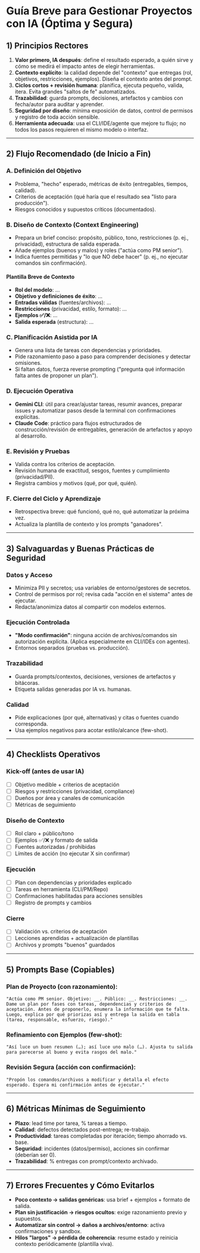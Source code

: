 # Guía Breve para Gestionar Proyectos con IA (Óptima y Segura)

## 1) Principios Rectores

1. **Valor primero, IA después**: define el resultado esperado, a quién sirve y cómo se medirá el impacto antes de elegir herramientas.
2. **Contexto explícito**: la calidad depende del "contexto" que entregas (rol, objetivos, restricciones, ejemplos). Diseña el contexto antes del prompt.
3. **Ciclos cortos + revisión humana**: planifica, ejecuta pequeño, valida, itera. Evita grandes "saltos de fe" automatizados.
4. **Trazabilidad**: guarda prompts, decisiones, artefactos y cambios con fecha/autor para auditar y aprender.
5. **Seguridad por diseño**: mínima exposición de datos, control de permisos y registro de toda acción sensible.
6. **Herramienta adecuada**: usa el CLI/IDE/agente que mejore tu flujo; no todos los pasos requieren el mismo modelo o interfaz.

---

## 2) Flujo Recomendado (de Inicio a Fin)

### A. Definición del Objetivo
- Problema, "hecho" esperado, métricas de éxito (entregables, tiempos, calidad).
- Criterios de aceptación (qué haría que el resultado sea "listo para producción").
- Riesgos conocidos y supuestos críticos (documentados).

### B. Diseño de Contexto (Context Engineering)
- Prepara un brief conciso: propósito, público, tono, restricciones (p. ej., privacidad), estructura de salida esperada.
- Añade ejemplos (buenos y malos) y roles ("actúa como PM senior").
- Indica fuentes permitidas y "lo que NO debe hacer" (p. ej., no ejecutar comandos sin confirmación).

#### Plantilla Breve de Contexto
- **Rol del modelo**: …
- **Objetivo y definiciones de éxito**: …
- **Entradas válidas** (fuentes/archivos): …
- **Restricciones** (privacidad, estilo, formato): …
- **Ejemplos ✅/❌**: …
- **Salida esperada** (estructura): …

### C. Planificación Asistida por IA
- Genera una lista de tareas con dependencias y prioridades.
- Pide razonamiento paso a paso para comprender decisiones y detectar omisiones.
- Si faltan datos, fuerza reverse prompting ("pregunta qué información falta antes de proponer un plan").

### D. Ejecución Operativa
- **Gemini CLI**: útil para crear/ajustar tareas, resumir avances, preparar issues y automatizar pasos desde la terminal con confirmaciones explícitas.
- **Claude Code**: práctico para flujos estructurados de construcción/revisión de entregables, generación de artefactos y apoyo al desarrollo.

### E. Revisión y Pruebas
- Valida contra los criterios de aceptación.
- Revisión humana de exactitud, sesgos, fuentes y cumplimiento (privacidad/PII).
- Registra cambios y motivos (qué, por qué, quién).

### F. Cierre del Ciclo y Aprendizaje
- Retrospectiva breve: qué funcionó, qué no, qué automatizar la próxima vez.
- Actualiza la plantilla de contexto y los prompts "ganadores".

---

## 3) Salvaguardas y Buenas Prácticas de Seguridad

### Datos y Acceso
- Minimiza PII y secretos; usa variables de entorno/gestores de secretos.
- Control de permisos por rol; revisa cada "acción en el sistema" antes de ejecutar.
- Redacta/anonimiza datos al compartir con modelos externos.

### Ejecución Controlada
- **"Modo confirmación"**: ninguna acción de archivos/comandos sin autorización explícita. (Aplica especialmente en CLI/IDEs con agentes).
- Entornos separados (pruebas vs. producción).

### Trazabilidad
- Guarda prompts/contextos, decisiones, versiones de artefactos y bitácoras.
- Etiqueta salidas generadas por IA vs. humanas.

### Calidad
- Pide explicaciones (por qué, alternativas) y citas o fuentes cuando corresponda.
- Usa ejemplos negativos para acotar estilo/alcance (few-shot).

---

## 4) Checklists Operativos

### Kick-off (antes de usar IA)
- [ ] Objetivo medible + criterios de aceptación
- [ ] Riesgos y restricciones (privacidad, compliance)
- [ ] Dueños por área y canales de comunicación
- [ ] Métricas de seguimiento

### Diseño de Contexto
- [ ] Rol claro + público/tono
- [ ] Ejemplos ✅/❌ y formato de salida
- [ ] Fuentes autorizadas / prohibidas
- [ ] Límites de acción (no ejecutar X sin confirmar)

### Ejecución
- [ ] Plan con dependencias y prioridades explicado
- [ ] Tareas en herramienta (CLI/PM/Repo)
- [ ] Confirmaciones habilitadas para acciones sensibles
- [ ] Registro de prompts y cambios

### Cierre
- [ ] Validación vs. criterios de aceptación
- [ ] Lecciones aprendidas + actualización de plantillas
- [ ] Archivos y prompts "buenos" guardados

---

## 5) Prompts Base (Copiables)

### Plan de Proyecto (con razonamiento):
```
"Actúa como PM senior. Objetivo: __. Público: __. Restricciones: __. Dame un plan por fases con tareas, dependencias y criterios de aceptación. Antes de proponerlo, enumera la información que te falta. Luego, explica por qué priorizas así y entrega la salida en tabla (tarea, responsable, esfuerzo, riesgo)."
```

### Refinamiento con Ejemplos (few-shot):
```
"Así luce un buen resumen (…); así luce uno malo (…). Ajusta tu salida para parecerse al bueno y evita rasgos del malo."
```

### Revisión Segura (acción con confirmación):
```
"Propón los comandos/archivos a modificar y detalla el efecto esperado. Espera mi confirmación antes de ejecutar."
```

---

## 6) Métricas Mínimas de Seguimiento

- **Plazo**: lead time por tarea, % tareas a tiempo.
- **Calidad**: defectos detectados post-entrega; re-trabajo.
- **Productividad**: tareas completadas por iteración; tiempo ahorrado vs. base.
- **Seguridad**: incidentes (datos/permiso), acciones sin confirmar (deberían ser 0).
- **Trazabilidad**: % entregas con prompt/contexto archivado.

---

## 7) Errores Frecuentes y Cómo Evitarlos

- **Poco contexto → salidas genéricas**: usa brief + ejemplos + formato de salida.
- **Plan sin justificación → riesgos ocultos**: exige razonamiento previo y supuestos.
- **Automatizar sin control → daños a archivos/entorno**: activa confirmaciones y sandbox.
- **Hilos "largos" → pérdida de coherencia**: resume estado y reinicia contexto periódicamente (plantilla viva).
